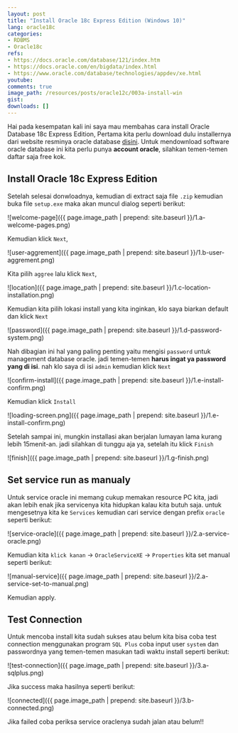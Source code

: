 ```yaml
---
layout: post
title: "Install Oracle 18c Express Edition (Windows 10)"
lang: oracle18c
categories:
- RDBMS
- Oracle18c
refs: 
- https://docs.oracle.com/database/121/index.htm
- https://docs.oracle.com/en/bigdata/index.html
- https://www.oracle.com/database/technologies/appdev/xe.html
youtube: 
comments: true
image_path: /resources/posts/oracle12c/003a-install-win
gist: 
downloads: []
---
```


Hai pada kesempatan kali ini saya mau membahas cara install Oracle Database 18c Express Edition, Pertama kita perlu download dulu installernya dari website resminya oracle database [disini](https://www.oracle.com/database/technologies/appdev/xe.html). Untuk mendownload software oracle database ini kita perlu punya **account oracle**, silahkan temen-temen daftar saja free kok. 

## Install Oracle 18c Express Edition

Setelah selesai donwloadnya, kemudian di extract saja file `.zip` kemudian buka file `setup.exe` maka akan muncul dialog seperti berikut:

![welcome-page]({{ page.image_path | prepend: site.baseurl }}/1.a-welcome-pages.png)

Kemudian klick `Next`, 

![user-aggrement]({{ page.image_path | prepend: site.baseurl }}/1.b-user-aggrement.png)

Kita pilih `aggree` lalu klick `Next`,

![location]({{ page.image_path | prepend: site.baseurl }}/1.c-location-installation.png)

Kemudian kita pilih lokasi install yang kita inginkan, klo saya biarkan default dan klick `Next`

![password]({{ page.image_path | prepend: site.baseurl }}/1.d-password-system.png)

Nah dibagian ini hal yang paling penting yaitu mengisi `password` untuk management database oracle. jadi temen-temen **harus ingat ya password yang di isi**. nah klo saya di isi `admin` kemudian klick `Next`

![confirm-install]({{ page.image_path | prepend: site.baseurl }}/1.e-install-confirm.png)

Kemudian klick `Install`

![loading-screen.png]({{ page.image_path | prepend: site.baseurl }}/1.e-install-confirm.png)

Setelah sampai ini, mungkin installasi akan berjalan lumayan lama kurang lebih 15menit-an. jadi silahkan di tunggu aja ya, setelah itu klick `Finish`

![finish]({{ page.image_path | prepend: site.baseurl }}/1.g-finish.png)

## Set service run as manualy

Untuk service oracle ini memang cukup memakan resource PC kita, jadi akan lebih enak jika servicenya kita hidupkan kalau kita butuh saja. untuk mengesetnya kita ke `Services` kemudian cari service dengan prefix `oracle` seperti berikut:

![service-oracle]({{ page.image_path | prepend: site.baseurl }}/2.a-service-oracle.png)

Kemudian kita `klick kanan` -> `OracleServiceXE` -> `Properties` kita set manual seperti berikut:

![manual-service]({{ page.image_path | prepend: site.baseurl }}/2.a-service-set-to-manual.png)

Kemudian apply.

## Test Connection

Untuk mencoba install kita sudah sukses atau belum kita bisa coba test connection menggunakan program `SQL Plus` coba input user `system` dan passwordnya yang temen-temen masukan tadi waktu install seperti berikut:

![test-connection]({{ page.image_path | prepend: site.baseurl }}/3.a-sqlplus.png)

Jika success maka hasilnya seperti berikut:

![connected]({{ page.image_path | prepend: site.baseurl }}/3.b-connected.png)

Jika failed coba periksa service oraclenya sudah jalan atau belum!!
